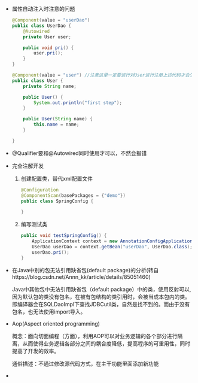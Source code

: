- 属性自动注入时注意的问题

  ```java
  @Component(value = "userDao")
  public class UserDao {
      @Autowired
      private User user;
  
      public void pri() {
          user.pri();
      }
  }
  ```

  ```java
  @Component(value = "user") //注意这里一定要进行对User进行注册上述代码才会生效
  public class User {
      private String name;
  
      public User() {
          System.out.println("first step");
      }
  
      public User(String name) {
          this.name = name;
      }
  
  }
  ```

- @Qualifier要和@Autowired同时使用才可以，不然会报错

- 完全注解开发

  1. 创建配置类，替代xml配置文件

     ```java
     @Configuration
     @ComponentScan(basePackages = {"demo"})
     public class SpringConfig {
         
     }
     ```

  2. 编写测试类

     ```java
     public void testSpringConfig() {
         ApplicationContext context = new AnnotationConfigApplicationContext(SpringConfig.class); //注意这里变了
         UserDao userDao = context.getBean("userDao", UserDao.class);
         userDao.pri();
     }
     ```

- 在Java中别的包无法引用缺省包(default package)的分析(转自https://blog.csdn.net/Annn_kk/article/details/85051460)

  Java中其他包中无法引用缺省包（default package）中的类，使用反射可以,因为默认包的类没有包名，在被有包结构的类引用时，会被当成本包内的类。即编译器会在SQLDaoImpl下查找JDBCutil类，自然是找不到的。而由于没有包名，也无法使用import导入。

- Aop(Aspect oriented programming)

  概念：面向切面编程（方面），利用AOP可以对业务逻辑的各个部分进行隔离，从而使得业务逻辑各部分之间的耦合度降低，提高程序的可重用性，同时提高了开发的效率。

  通俗描述：不通过修改源代码方式，在主干功能里面添加新功能

- 